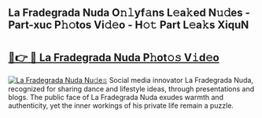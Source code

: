 ## La Fradegrada Nuda O𝚗𝚕yf𝚊ns L𝚎a𝚔ed N𝚞𝚍es - Part-xuc P𝚑𝚘tos Vi𝚍𝚎o - H𝚘𝚝 Part L𝚎a𝚔s XiquN

# <h2><a href="http://kf3laf.oniu.top/?m=La+Fradegrada+Nuda">🔗👉 🔴 La Fradegrada Nuda P𝚑ot𝚘𝚜 V𝚒d𝚎o</a></h2>

[![La Fradegrada Nuda Nu𝚍e𝚜](https://i.imgur.com/0qMVB7G.gif)](http://kf3laf.oniu.top/?m=La+Fradegrada+Nuda)
Social media innovator La Fradegrada Nuda, recognized for sharing dance and lifestyle ideas, through presentations and blogs. The public face of La Fradegrada Nuda exudes warmth and authenticity, yet the inner workings of his private life remain a puzzle.  
